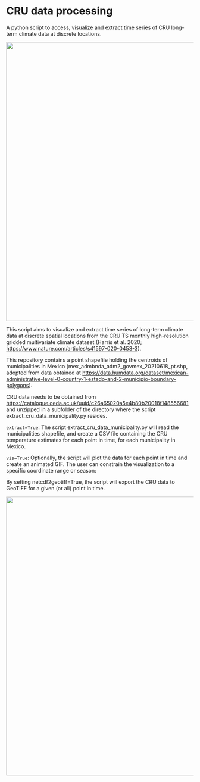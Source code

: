 # CRU data processing
A python script to access, visualize and extract time series of CRU long-term climate data at discrete locations.

<img width="750" src="https://github.com/johannesuhl/cru_data_processing/blob/main/cru_tmp_animated_global.gif">

This script aims to visualize and extract time series of long-term climate data at discrete spatial locations from the CRU TS monthly high-resolution gridded multivariate climate dataset (Harris et al. 2020; https://www.nature.com/articles/s41597-020-0453-3).

This repository contains a point shapefile holding the centroids of municipalities in Mexico (mex_admbnda_adm2_govmex_20210618_pt.shp, adopted from data obtained at https://data.humdata.org/dataset/mexican-administrative-level-0-country-1-estado-and-2-municipio-boundary-polygons).

CRU data needs to be obtained from https://catalogue.ceda.ac.uk/uuid/c26a65020a5e4b80b20018f148556681 and unzipped in a subfolder of the directory where the script extract_cru_data_municipality.py resides.

```extract=True```:
The script extract_cru_data_municipality.py will read the municipalities shapefile, and create a CSV file containing the CRU temperature estimates for each point in time, for each municipality in Mexico.

```vis=True```:
Optionally, the script will plot the data for each point in time and create an animated GIF.
The user can constrain the visualization to a specific coordinate range or season:



By setting netcdf2geotiff=True, the script will export the CRU data to GeoTIFF for a given (or all) point in time.

<img width="750" src="https://github.com/johannesuhl/cru_data_processing/blob/main/cru_tmp_animated.gif">


